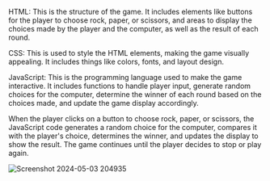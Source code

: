 HTML: This is the structure of the game. It includes elements like buttons for the player to choose rock, paper, or scissors, and areas to display the choices made by the player and the computer, as well as the result of each round.

CSS: This is used to style the HTML elements, making the game visually appealing. It includes things like colors, fonts, and layout design.

JavaScript: This is the programming language used to make the game interactive. It includes functions to handle player input, generate random choices for the computer, determine the winner of each round based on the choices made, and update the game display accordingly.

When the player clicks on a button to choose rock, paper, or scissors, the JavaScript code generates a random choice for the computer, compares it with the player's choice, determines the winner, and updates the display to show the result. The game continues until the player decides to stop or play again.






![Screenshot 2024-05-03 204935](https://github.com/Prakashraj2878/Rock_Paper_Scissor_Game/assets/158838983/86e216c6-cc53-4e79-a418-72289957e574)
